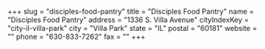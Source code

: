 +++
slug = "disciples-food-pantry"
title = "Disciples Food Pantry"
name = "Disciples Food Pantry"
address = "1336 S. Villa Avenue"
cityIndexKey = "city-il-villa-park"
city = "Villa Park"
state = "IL"
postal = "60181"
website = ""
phone = "630-833-7262"
fax = ""
+++
